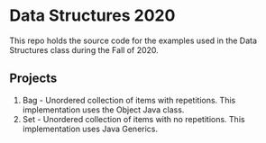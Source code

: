 # Data Structures 2020
This repo holds the source code for the examples used in the Data Structures class during the Fall of 2020. 

## Projects
1. Bag - Unordered collection of items with repetitions. This implementation uses the Object Java class.
1. Set - Unordered collection of items with no repetitions. This implementation uses Java Generics.
